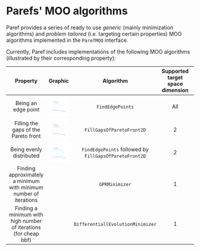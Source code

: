 # Parefs' MOO algorithms

Paref provides a series of ready to use *generic* (mainly minimization algorithms)
and *problem tailored* (i.e. targeting certain properties) MOO algorithms implemented in the ``ParefMOO`` interface.

Currently, Paref includes implementations of the following MOO algorithms
(illustrated by their corresponding property):

|                             Property                              |                                          Graphic                                           |                         Algorithm                          | Supported target space dimension |          Note          | Code |
|:-----------------------------------------------------------------:|:------------------------------------------------------------------------------------------:|:----------------------------------------------------------:|:--------------------------------:|:----------------------:|:----:|
|                        Being an edge point                        |            ![Edge points](../graphics/plots/moo-algorithms/FindEdgePoints.svg)             |                     ``FindEdgePoints``                     |               All                |||
|               Filling the gaps of the Pareto front                | ![Fill gaps of Pareto front](../graphics/plots/moo-algorithms/FillGapsOfParetoFront2D.svg) |                ``FillGapsOfParetoFront2D``                 |                2                 |||
|                     Being evenly distributed                      |             ![Evenly Scanned](../graphics/plots/moo-algorithms/ScanEvenly.svg)             | ``FindEdgePoints`` followed by ``FillGapsOfParetoFront2D`` |                2                 |||
| Finding approximately a minimum with minimum number of iterations |                                                                                            |                      ``GPRMinimizer``                      |                1                 | Apply to expensive bbf ||
| Finding a minimum with high number of iterations (for cheap bbf)  |                                                                                            |            ``DifferentiallEvolutionMinimizer``             |                1                 |   Apply to cheap bbf   ||
